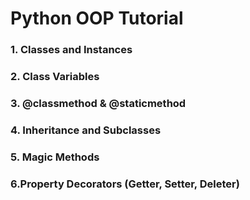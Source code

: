 # Python OOP Tutorial
### 1. Classes and Instances
### 2. Class Variables
### 3. @classmethod & @staticmethod
### 4. Inheritance and Subclasses
### 5. Magic Methods
### 6.Property Decorators (Getter, Setter, Deleter)